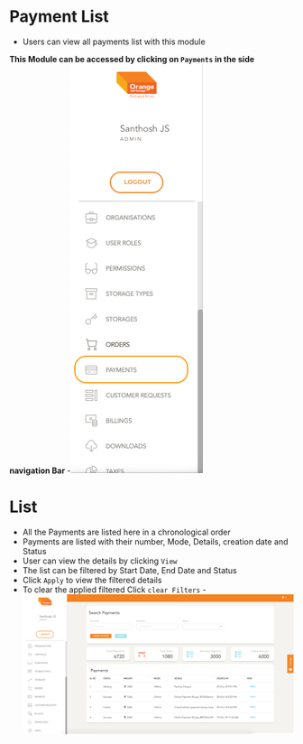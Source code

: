 # Payment List

- Users can view all payments list with this module

**This Module can be accessed by clicking on `Payments` in the side navigation Bar**
-![N|Solid](media/paysidemenu.png)


# List

- All the Payments are listed here in a chronological order
- Payments are listed with their number, Mode, Details, creation date and Status
- User can view the details by clicking `View`
- The list can be filtered by Start Date, End Date and Status 
- Click `Apply` to view the filtered details
- To clear the applied filtered Click `clear Filters`
-![N|Solid](media/paylist.png)
